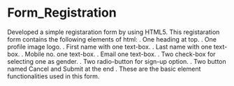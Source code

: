 # Form_Registration

Developed a simple registaration form by using HTML5.
This registaration form contains the following elements of html:
. One heading at top.
. One profile image logo.
. First name with one text-box.
. Last name with one text-box.
. Mobile no. one text-box.
. Email one text-box.
. Two check-box for selecting one as gender.
. Two radio-button for sign-up option.
. Two button named Cancel and Submit at the end .
These are the basic element functionalities used in this form.

